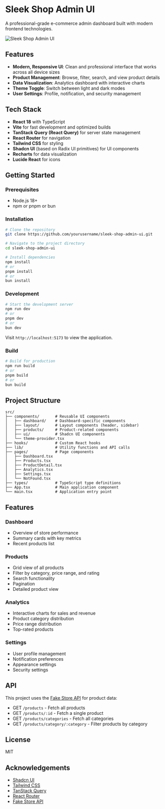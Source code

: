 # Sleek Shop Admin UI

A professional-grade e-commerce admin dashboard built with modern frontend technologies.

![Sleek Shop Admin UI](./public/preview.png)

<!-- Note: Replace preview.png with an actual screenshot of your application before deployment -->

## Features

- **Modern, Responsive UI**: Clean and professional interface that works across all device sizes
- **Product Management**: Browse, filter, search, and view product details
- **Data Visualization**: Analytics dashboard with interactive charts
- **Theme Toggle**: Switch between light and dark modes
- **User Settings**: Profile, notification, and security management

## Tech Stack

- **React 18** with TypeScript
- **Vite** for fast development and optimized builds
- **TanStack Query (React Query)** for server state management
- **React Router** for navigation
- **Tailwind CSS** for styling
- **Shadcn UI** (based on Radix UI primitives) for UI components
- **Recharts** for data visualization
- **Lucide React** for icons

## Getting Started

### Prerequisites

- Node.js 18+
- npm or pnpm or bun

### Installation

```bash
# Clone the repository
git clone https://github.com/yourusername/sleek-shop-admin-ui.git

# Navigate to the project directory
cd sleek-shop-admin-ui

# Install dependencies
npm install
# or
pnpm install
# or
bun install
```

### Development

```bash
# Start the development server
npm run dev
# or
pnpm dev
# or
bun dev
```

Visit `http://localhost:5173` to view the application.

### Build

```bash
# Build for production
npm run build
# or
pnpm build
# or
bun build
```

## Project Structure

```
src/
├── components/       # Reusable UI components
│   ├── dashboard/    # Dashboard-specific components
│   ├── layout/       # Layout components (header, sidebar)
│   ├── products/     # Product-related components
│   ├── ui/           # Shadcn UI components
│   └── theme-provider.tsx
├── hooks/            # Custom React hooks
├── lib/              # Utility functions and API calls
├── pages/            # Page components
│   ├── Dashboard.tsx
│   ├── Products.tsx
│   ├── ProductDetail.tsx
│   ├── Analytics.tsx
│   ├── Settings.tsx
│   └── NotFound.tsx
├── types/            # TypeScript type definitions
├── App.tsx           # Main application component
└── main.tsx          # Application entry point
```

## Features

### Dashboard

- Overview of store performance
- Summary cards with key metrics
- Recent products list

### Products

- Grid view of all products
- Filter by category, price range, and rating
- Search functionality
- Pagination
- Detailed product view

### Analytics

- Interactive charts for sales and revenue
- Product category distribution
- Price range distribution
- Top-rated products

### Settings

- User profile management
- Notification preferences
- Appearance settings
- Security settings

## API

This project uses the [Fake Store API](https://fakestoreapi.com/) for product data:

- GET `/products` - Fetch all products
- GET `/products/:id` - Fetch a single product
- GET `/products/categories` - Fetch all categories
- GET `/products/category/:category` - Filter products by category

## License

MIT

## Acknowledgements

- [Shadcn UI](https://ui.shadcn.com)
- [Tailwind CSS](https://tailwindcss.com)
- [TanStack Query](https://tanstack.com/query)
- [React Router](https://reactrouter.com)
- [Fake Store API](https://fakestoreapi.com)
